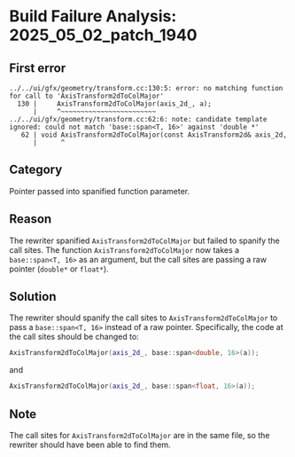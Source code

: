 # Build Failure Analysis: 2025_05_02_patch_1940

## First error

```
../../ui/gfx/geometry/transform.cc:130:5: error: no matching function for call to 'AxisTransform2dToColMajor'
  130 |     AxisTransform2dToColMajor(axis_2d_, a);
      |     ^~~~~~~~~~~~~~~~~~~~~~~~~
../../ui/gfx/geometry/transform.cc:62:6: note: candidate template ignored: could not match 'base::span<T, 16>' against 'double *'
   62 | void AxisTransform2dToColMajor(const AxisTransform2d& axis_2d,
      |      ^
```

## Category
Pointer passed into spanified function parameter.

## Reason
The rewriter spanified `AxisTransform2dToColMajor` but failed to spanify the call sites. The function `AxisTransform2dToColMajor` now takes a `base::span<T, 16>` as an argument, but the call sites are passing a raw pointer (`double*` or `float*`).

## Solution
The rewriter should spanify the call sites to `AxisTransform2dToColMajor` to pass a `base::span<T, 16>` instead of a raw pointer.  Specifically, the code at the call sites should be changed to:

```c++
AxisTransform2dToColMajor(axis_2d_, base::span<double, 16>(a));
```

and

```c++
AxisTransform2dToColMajor(axis_2d_, base::span<float, 16>(a));
```

## Note
The call sites for `AxisTransform2dToColMajor` are in the same file, so the rewriter should have been able to find them.